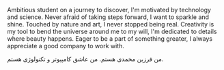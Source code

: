 Ambitious student on a journey to discover, I'm motivated by technology and science. Never afraid of taking steps forward, I want to sparkle and shine. Touched by nature and art, I never stopped being real. Creativity is my tool to bend the universe around me to my will, I'm dedicated to details where beauty happens. Eager to be a part of something greater, I always appreciate a good company to work with.

من فرزین محمدی هستم. من عاشق کامپیوتر و تکنولوژی هستم.